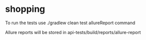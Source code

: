 # shopping

To run the tests use ./gradlew clean test allureReport command

Allure reports will be stored in api-tests/build/reports/allure-report
